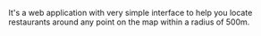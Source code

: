 It's a web application with very simple interface to help you locate restaurants around any point on the map within a radius of 500m.
